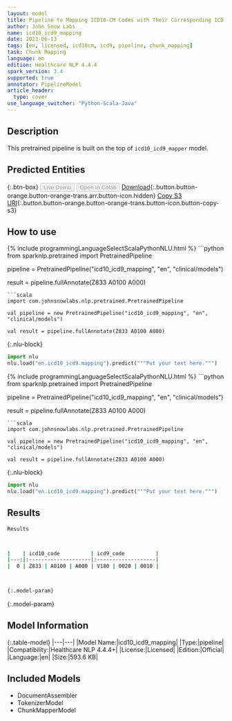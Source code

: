 ```yaml
---
layout: model
title: Pipeline to Mapping ICD10-CM Codes with Their Corresponding ICD-9-CM Codes
author: John Snow Labs
name: icd10_icd9_mapping
date: 2023-06-13
tags: [en, licensed, icd10cm, icd9, pipeline, chunk_mapping]
task: Chunk Mapping
language: en
edition: Healthcare NLP 4.4.4
spark_version: 3.4
supported: true
annotator: PipelineModel
article_header:
  type: cover
use_language_switcher: "Python-Scala-Java"
---
```


## Description

This pretrained pipeline is built on the top of `icd10_icd9_mapper` model.

## Predicted Entities



{:.btn-box}
<button class="button button-orange" disabled>Live Demo</button>
<button class="button button-orange" disabled>Open in Colab</button>
[Download](https://s3.amazonaws.com/auxdata.johnsnowlabs.com/clinical/models/icd10_icd9_mapping_en_4.4.4_3.4_1686674479654.zip){:.button.button-orange.button-orange-trans.arr.button-icon.hidden}
[Copy S3 URI](s3://auxdata.johnsnowlabs.com/clinical/models/icd10_icd9_mapping_en_4.4.4_3.4_1686674479654.zip){:.button.button-orange.button-orange-trans.button-icon.button-copy-s3}

## How to use

<div class="tabs-box" markdown="1">
{% include programmingLanguageSelectScalaPythonNLU.html %}
```python
from sparknlp.pretrained import PretrainedPipeline

pipeline = PretrainedPipeline("icd10_icd9_mapping", "en", "clinical/models")

result = pipeline.fullAnnotate(Z833 A0100 A000)
```
```scala
import com.johnsnowlabs.nlp.pretrained.PretrainedPipeline

val pipeline = new PretrainedPipeline("icd10_icd9_mapping", "en", "clinical/models")

val result = pipeline.fullAnnotate(Z833 A0100 A000)
```


{:.nlu-block}
```python
import nlu
nlu.load("en.icd10_icd9.mapping").predict("""Put your text here.""")
```

</div>

<div class="tabs-box" markdown="1">
{% include programmingLanguageSelectScalaPythonNLU.html %}
```python
from sparknlp.pretrained import PretrainedPipeline

pipeline = PretrainedPipeline("icd10_icd9_mapping", "en", "clinical/models")

result = pipeline.fullAnnotate(Z833 A0100 A000)
```
```scala
import com.johnsnowlabs.nlp.pretrained.PretrainedPipeline

val pipeline = new PretrainedPipeline("icd10_icd9_mapping", "en", "clinical/models")

val result = pipeline.fullAnnotate(Z833 A0100 A000)
```

{:.nlu-block}
```python
import nlu
nlu.load("en.icd10_icd9.mapping").predict("""Put your text here.""")
```
</div>

## Results

```bash
Results



|    | icd10_code          | icd9_code          |
|---:|:--------------------|:-------------------|
|  0 | Z833 | A0100 | A000 | V180 | 0020 | 0010 |



{:.model-param}
```

{:.model-param}
## Model Information

{:.table-model}
|---|---|
|Model Name:|icd10_icd9_mapping|
|Type:|pipeline|
|Compatibility:|Healthcare NLP 4.4.4+|
|License:|Licensed|
|Edition:|Official|
|Language:|en|
|Size:|593.6 KB|

## Included Models

- DocumentAssembler
- TokenizerModel
- ChunkMapperModel